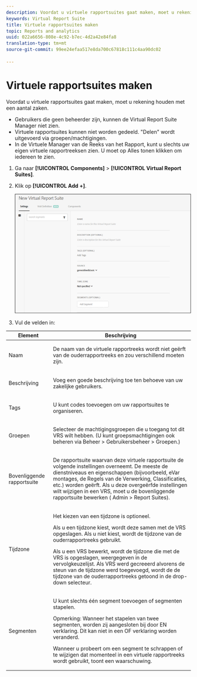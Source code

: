 ```yaml
---
description: Voordat u virtuele rapportsuites gaat maken, moet u rekening houden met een aantal zaken.
keywords: Virtual Report Suite
title: Virtuele rapportsuites maken
topic: Reports and analytics
uuid: 022a6656-808e-4c92-b7ec-4d2a42e84fa8
translation-type: tm+mt
source-git-commit: 99ee24efaa517e8da700c67818c111c4aa90dc02

---
```



# Virtuele rapportsuites maken

Voordat u virtuele rapportsuites gaat maken, moet u rekening houden met een aantal zaken.

* Gebruikers die geen beheerder zijn, kunnen de Virtual Report Suite Manager niet zien.
* Virtuele rapportsuites kunnen niet worden gedeeld. &quot;Delen&quot; wordt uitgevoerd via groepen/machtigingen.
* In de Virtuele Manager van de Reeks van het Rapport, kunt u slechts uw eigen virtuele rapportreeksen zien. U moet op Alles tonen klikken om iedereen te zien.

1. Ga naar **[!UICONTROL Components]** > **[!UICONTROL Virtual Report Suites]**.
1. Klik op **[!UICONTROL Add +]**.

   ![](assets/new_vrs.png)

1. Vul de velden in:

<table id="table_0F85B56480BB46CBA5BE236BBD70156D"> 
 <thead> 
  <tr> 
   <th colname="col1" class="entry"> Element </th> 
   <th colname="col2" class="entry"> Beschrijving </th> 
  </tr> 
 </thead>
 <tbody> 
  <tr> 
   <td colname="col1"> Naam </td> 
   <td colname="col2"> <p>De naam van de virtuele rapportreeks wordt niet geërft van de ouderrapportreeks en zou verschillend moeten zijn. </p> </td> 
  </tr> 
  <tr> 
   <td colname="col1"> Beschrijving </td> 
   <td colname="col2"> <p>Voeg een goede beschrijving toe ten behoeve van uw zakelijke gebruikers. </p> </td> 
  </tr> 
  <tr> 
   <td colname="col1"> Tags </td> 
   <td colname="col2"> <p>U kunt codes toevoegen om uw rapportsuites te organiseren. </p> </td> 
  </tr> 
  <tr> 
   <td colname="col1"> Groepen </td> 
   <td colname="col2"> <p>Selecteer de machtigingsgroepen die u toegang tot dit VRS wilt hebben. (U kunt groepsmachtigingen ook beheren via <span class="ignoretag"><span class="uicontrol"> Beheer</span> &gt; <span class="uicontrol"> Gebruikersbeheer</span> &gt; <span class="uicontrol"> Groepen</span></span>.) </p> </td> 
  </tr> 
  <tr> 
   <td colname="col1"> Bovenliggende rapportsuite </td> 
   <td colname="col2"> <p>De rapportsuite waarvan deze virtuele rapportsuite de volgende instellingen overneemt. De meeste de dienstniveaus en eigenschappen (bijvoorbeeld, eVar montages, de Regels van de Verwerking, Classificaties, etc.) worden geërft. Als u deze overgeërfde instellingen wilt wijzigen in een VRS, moet u de bovenliggende rapportsuite bewerken (<span class="ignoretag"><span class="uicontrol"> Admin</span> &gt; <span class="uicontrol"> Report Suites</span></span>). </p> </td> 
  </tr> 
  <tr> 
   <td colname="col1"> Tijdzone </td> 
   <td colname="col2"> <p>Het kiezen van een tijdzone is optioneel. </p> <p>Als u een tijdzone kiest, wordt deze samen met de VRS opgeslagen. Als u niet kiest, wordt de tijdzone van de ouderrapportreeks gebruikt. </p> <p>Als u een VRS bewerkt, wordt de tijdzone die met de VRS is opgeslagen, weergegeven in de vervolgkeuzelijst. Als VRS werd gecreeerd alvorens de steun van de tijdzone werd toegevoegd, wordt de de tijdzone van de ouderrapportreeks getoond in de drop-down selecteur. </p> </td> 
  </tr> 
  <tr> 
   <td colname="col1"> Segmenten </td> 
   <td colname="col2"> <p>U kunt slechts één segment toevoegen of segmenten <a href="https://marketing.adobe.com/resources/help/en_US/analytics/segment/seg_stack.html"  ></a>stapelen. </p> <p> <p>Opmerking:  Wanneer het stapelen van twee segmenten, worden zij aangesloten bij door EN verklaring. Dit kan niet in een OF verklaring worden veranderd. </p> </p> <p>Wanneer u probeert om een segment te schrappen of te wijzigen dat momenteel in een virtuele rapportreeks wordt gebruikt, toont een waarschuwing. </p> </td> 
  </tr> 
 </tbody> 
</table>

